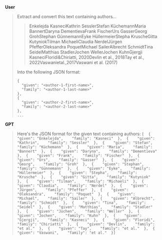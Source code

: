 **User** 

> Extract and convert this text containing authors...
>
> > Enkelejda KasneciKathrin SesslerStefan KüchemannMaria BannertDaryna DementievaFrank FischerUrs GasserGeorg GrohStephan GünnemannEyke HüllermeierStepha KruscheGitta KutyniokTilman MichaeliClaudia NerdelJürgen PfefferOleksandra PoquetMichael SailerAlbrecht SchmidtTina SeidelMatthias StadlerJochen WellerJochen KuhnGjergji KasneciFloridi&Chiriatti, 2020Devlin et al., 2018Tay et al., 2022Vaswanietal.,2017Vaswani et al. (2017)
>
>
> Into the following JSON format:
> ```
> {
>   "given": "<author-1-first-name>",
>   "family": "<author-1-last-name>"
> },
> {
>   "given": "<author-2-first-name>",
>   "family": "<author-2-last-name>"
> },
> ...
> ```

**GPT**

> Here's the JSON format for the given text containing authors:
> `[  {    "given": "Enkelejda",    "family": "Kasneci"  },  {    "given": "Kathrin",    "family": "Sessler"  },  {    "given": "Stefan",    "family": "Küchemann"  },  {    "given": "Maria",    "family": "Bannert"  },  {    "given": "Daryna",    "family": "Dementieva"  },  {    "given": "Frank",    "family": "Fischer"  },  {    "given": "Urs",    "family": "Gasser"  },  {    "given": "Georg",    "family": "Groh"  },  {    "given": "Stephan",    "family": "Günnemann"  },  {    "given": "Eyke",    "family": "Hüllermeier"  },  {    "given": "Stepha",    "family": "Krusche"  },  {    "given": "Gitta",    "family": "Kutyniok"  },  {    "given": "Tilman",    "family": "Michaeli"  },  {    "given": "Claudia",    "family": "Nerdel"  },  {    "given": "Jürgen",    "family": "Pfeffer"  },  {    "given": "Oleksandra",    "family": "Poquet"  },  {    "given": "Michael",    "family": "Sailer"  },  {    "given": "Albrecht",    "family": "Schmidt"  },  {    "given": "Tina",    "family": "Seidel"  },  {    "given": "Matthias",    "family": "Stadler"  },  {    "given": "Jochen",    "family": "Weller"  },  {    "given": "Jochen",    "family": "Kuhn"  },  {    "given": "Gjergji",    "family": "Kasneci"  },  {    "given": "Floridi",    "family": "Chiriatti"  },  {    "given": "Devlin",    "family": "et al."  },  {    "given": "Tay",    "family": "et al."  },  {    "given": "Vaswani",    "family": "et al."  }]`


